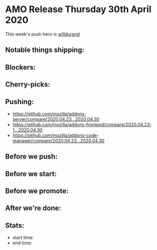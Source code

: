 # AMO Release Thursday 30th April 2020

This week's push hero is [willdurand](https://github.com/willdurand)

## Notable things shipping:

## Blockers:

## Cherry-picks:

## Pushing:

- https://github.com/mozilla/addons-server/compare/2020.04.23...2020.04.30
- https://github.com/mozilla/addons-frontend/compare/2020.04.23-1...2020.04.30
- https://github.com/mozilla/addons-code-manager/compare/2020.04.23...2020.04.30

## Before we push:

## Before we start:

## Before we promote:

## After we're done:

## Stats:

- start time:
- end time:
